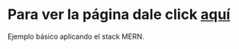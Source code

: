# Para ver la página dale click [aquí](https://jerson-easy-tasks.netlify.app/)

Ejemplo básico aplicando el stack MERN.
